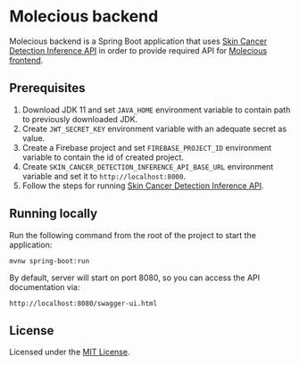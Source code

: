 # Molecious backend

Molecious backend is a Spring Boot application that uses [Skin Cancer Detection Inference API][1] in order to provide 
required API for [Molecious frontend][2].

## Prerequisites

1) Download JDK 11 and set `JAVA_HOME` environment variable to contain path to previously downloaded JDK.
2) Create `JWT_SECRET_KEY` environment variable with an adequate secret as value.
3) Create a Firebase project and set `FIREBASE_PROJECT_ID` environment variable to contain the id of created project.
4) Create `SKIN_CANCER_DETECTION_INFERENCE_API_BASE_URL` environment variable and set it to `http://localhost:8000`.
5) Follow the steps for running [Skin Cancer Detection Inference API][1].

[1]: https://github.com/MilanSusa/Skin-Cancer-Detection-Inference-API
[2]: https://github.com/MilanSusa/Molecious-frontend

## Running locally

Run the following command from the root of the project to start the application:

    mvnw spring-boot:run 

By default, server will start on port 8080, so you can access the API documentation via:
    
    http://localhost:8080/swagger-ui.html

## License

Licensed under the [MIT License](LICENSE).